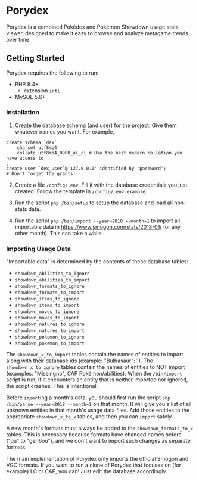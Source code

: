 # Porydex

Porydex is a combined Pokédex and Pokémon Showdown usage stats viewer, designed
to make it easy to browse and analyze metagame trends over time.

## Getting Started

Porydex requires the following to run:
* PHP 8.4+
    * extension `intl`
* MySQL 5.6+

### Installation

1. Create the database schema (and user) for the project. Give them whatever
names you want. For example,
```MySQL
create schema `dex`
	charset utf8mb4
	collate utf8mb4_0900_ai_ci # Use the best modern collation you have access to.
;
create user `dex_user`@'127.0.0.1' identified by 'password';
# Don't forget the grants!
```

2. Create a file `/config/.env`. Fill it with the database credentials you just
created. Follow the template in `/config/.env.example`.

3. Run the script `php /bin/setup` to setup the database and load all non-stats
data.

4. Run the script `php /bin/import --year=2018 --month=1` to import all
importable data in https://www.smogon.com/stats/2018-01/ (or any other month).
This can take a while.

### Importing Usage Data

"Importable data" is determined by the contents of these database tables:
* `showdown_abilities_to_ignore`
* `showdown_abilities_to_import`
* `showdown_formats_to_ignore`
* `showdown_formats_to_import`
* `showdown_items_to_ignore`
* `showdown_items_to_import`
* `showdown_moves_to_ignore`
* `showdown_moves_to_import`
* `showdown_natures_to_ignore`
* `showdown_natures_to_import`
* `showdown_pokemon_to_ignore`
* `showdown_pokemon_to_import`

The `showdown_x_to_import` tables contain the names of entities to import, along
with their database ids (example: "Bulbasaur": 1). The `showdown_x_to_ignore`
tables contain the names of entities to NOT import (examples: "Missingno", CAP
Pokémon/abilities). When the `/bin/import` script is run, if it encounters an
entity that is neither imported nor ignored, the script crashes. This is
intentional.

Before `import`ing a month's data, you should first run the script
`php /bin/parse --year=2018 --month=1` on that month. It will give you a list of
all unknown entities in that month's usage data files. Add those entities to
the appropriate `showdown_x_to_x` tables, and then you can `import` safely.

A new month's formats must always be added to the `showdown_formats_to_x`
tables. This is necessary because formats have changed names before ("ou" to
"gen6ou"), and we don't want to import such changes as separate formats.

The main implementation of Porydex only imports the official Smogon and VGC
formats. If you want to run a clone of Porydex that focuses on (for example) LC
or CAP, you can! Just edit the database accordingly.
